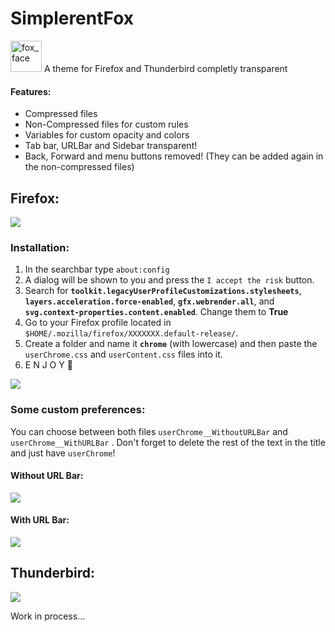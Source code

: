 # SimplerentFox

<img title="" src="https://github.githubassets.com/images/icons/emoji/unicode/1f98a.png" alt="fox_face" width="50"> A theme for Firefox and Thunderbird completly transparent

#### Features:

- Compressed files
- Non-Compressed files for custom rules
- Variables for custom opacity and colors
- Tab bar, URLBar and Sidebar transparent!
- Back, Forward and menu buttons removed! (They can be added again in the non-compressed files)

## Firefox:

![](https://github.com/MiguelRAvila/SimplerentFox/blob/master/Images/Firefox.png)

### Installation:

1. In the searchbar type `about:config`
2. A dialog will be shown to you and press the `I accept the risk` button.
3. Search for **`toolkit.legacyUserProfileCustomizations.stylesheets`**, **`layers.acceleration.force-enabled`**, **`gfx.webrender.all`**, and **`svg.context-properties.content.enabled`**. Change them to **True**
4. Go to your Firefox profile located in `$HOME/.mozilla/firefox/XXXXXXX.default-release/`.
5. Create a folder and name it **`chrome`** (with lowercase) and then paste the `userChrome.css` and `userContent.css` files into it. 
6. E N J O Y 💜

![](https://github.com/MiguelRAvila/SimplerentFox/blob/master/Images/Firefox_1.png)

### Some custom preferences:

   You can choose between both files `userChrome__WithoutURLBar` and `userChrome__WithURLBar` . Don't forget to delete the rest of the text in the title and just have `userChrome`! 

#### Without URL Bar:

![](https://github.com/MiguelRAvila/SimplerentFox/blob/master/Images/FirefoxWUB.png)

#### With URL Bar:

![](https://github.com/MiguelRAvila/SimplerentFox/blob/master/Images/FirefoxCUB.png)

## Thunderbird:

![](https://github.com/MiguelRAvila/SimplerentFox/blob/master/Images/Thunderbird.png)

Work in process...
